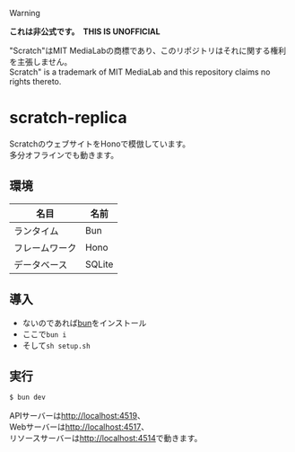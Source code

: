 > [!WARNING]
> **これは非公式です。**　**THIS IS UNOFFICIAL**
> 
> "Scratch"はMIT MediaLabの商標であり、このリポジトリはそれに関する権利を主張しません。  
> Scratch" is a trademark of MIT MediaLab and this repository claims no rights thereto.

# scratch-replica
ScratchのウェブサイトをHonoで模倣しています。  
多分オフラインでも動きます。

## 環境
|名目|名前|
|-|-|
|ランタイム|Bun|
|フレームワーク|Hono|
|データベース|SQLite|

## 導入
- ないのであれば[bun](https://bun.sh/)をインストール
- ここで`bun i`
- そして`sh setup.sh`

## 実行
```sh
$ bun dev
```
APIサーバーは[http://localhost:4519](http://localhost:4519)、  
Webサーバーは[http://localhost:4517](http://localhost:4517)、  
リソースサーバーは[http://localhost:4514](http://localhost:4514)で動きます。
